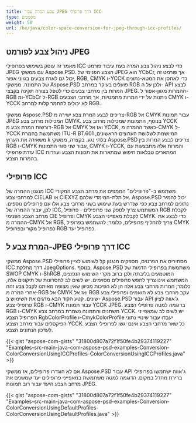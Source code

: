 ```yaml
---
title: צבע המרה עבור JPEG דרך פרופילי ICC
type: מסמכים
weight: 50
url: /he/java/color-space-conversion-for-jpeg-through-icc-profiles/
---
```


## **ניהול צבע לפורמט JPEG**

מאמר זה עוסק בשימוש בפרופילי ICC כדי לבצע ניהול צבע המרה בעת עיבוד פורמט JPEG עם ממשקי Aspose.PSD. הצבע הפנימי של JPEG הוא YCbCr, אך פורמט זה יכול גם לארח צבעים בגווני אפור, RGB, CMYK ו-YCCK כדי לאחסן את המטא-נתונים של התמונה. ממשקי Aspose.PSD פועלים בעיקר במרחב RGB ולכן על ה- API לבצע המרות בין מרחבי צבעים כדי לטפל בצורה תקינה בקבצי JPEG. ההמרות מגוון-אפור ל-RGB ומ-YCbCr ל-RGB ניתנות על ידי המרות מתמטיות, אך מרחבי הצבעים CMYK ו-YCCK לא יכולים להתמר קלות למרחב RGB.

ממשקי Aspose.PSD צריכים לבצע המרת צבע ישירה מ-RGB אל CMYK עבור תמונות JPEG המכילות מרחב צבע CMYK. בנוסף, התמונות שמכילות מרחב צבע YCCK דורשות המרת צבע מ-RGB אל CMYK ואז אל YCCK, כאשר ההמרה מ-CMYK ל-YCCK משתמשת בהמרת ITU-R BT.601 המיושמת לשלושת הערוצים הראשונים, משאירה את הערוץ k בלתי נגע. בקצרה, ממשקי Aspose.PSD צריכים לבצע המרות בין RGB ו-CMYK עבור שני סוגי התמונות, CMYK ו-YCCK, והמרות אלה מתבצעות עם עזרת פרופילי ICC המתארים טבלאות חיפוש שמתארות את תכונות הצבע ועוזרות בהמרות הצבע.

## **פרופילי ICC**
מנגנון ההמרה של ICC משתמש ב-"פרופילים" הממפים את מרחב הצבע המקורי למרחבי צבע CIELAB או CIEXYZ אל תלת-המימדי שלהם. Aspose.PSD יכול להמיר נתונים למרחב צבע כפי שנדרש בעת שימוש בשני מרחבי צבע אלו עם פרופילים נוספים. לכן, עבור ההמרה של ICC, המשתמש צריך לספק שני פרופילים - פרופיל RGB לקבלת מרחב הצבע הפנימי CIE ופרופיל CMYK לקבלת מאפייני הצבע CMYK. כדי לבצע את ההמרה מ-CMYK אל RGB, צריך להחליף פרופילים, כלומר; להשתמש בפרופיל CMYK כפרופיל מקור ובפרופיל RGB כפרופיל יעד.

## **המרת צבע ל-JPEG דרך פרופילי ICC**
ממשקי Aspose.PSD מסתירים את הפרטים, מספקים מנגנון קל לשימוש לציין פרופילי ICC דרך מחלקת JpegOptions. בנוסף, Aspose.PSD משתמשת בפרופילי הדמות של SWOP CMYK ו-ShRGB המוטמעים בליבתה ולכן ברוב מקרי השימוש הנפוצים, המשתמש אינו צריך לחפש פרופילים מסוימים. יש לשים לב לחסרונות של תיקונים אלה, כלומר; המרות מרחבי צבע אלה הן לא הפיכות מכיוון שאין מצופה מאיתנו לקבל צבע זהה אחרי המרה מ-RGB אל CMYK ואז אל RGB עקב מרחבי צבע לא תואמים ופרופילי צבע שונים. קטע הקוד הבא מדגים את השימוש ב- Aspose.PSD עבור API ג'אווה לציון פרופילי צבע RGB ו-CMYK עבור תמונת YCCK JPEG. בדוגמה למטה פרופילי הצבע RGB ו-CMYK משתנים והתמונה נשמרת במרחב צבע YCCK. יש לשים לב שמאפייני הפרופיל הצבע RgbColorProfile ו-CmykColorProfile יעבדו עבור שינויי נתוני הפיקסלים עבור מרחב הצבע YCCK. כל שאר מרחבי הצבע אינם יגשו לפרופילי הצבע לעדכון הנתונים הצבע.

{{< gist "aspose-com-gists" "31800d807a72f1f50fe4b29374119227" "Examples-src-main-java-com-aspose-psd-examples-Conversion-ColorConversionUsingICCProfiles-ColorConversionUsingICCProfiles.java" >}}

אם לא הוגדרו פרופילים, אז ממשקי Aspose.PSD עבור API ג'אווה ישתמשו בפרופילי ברירת מחדל במקום. הדוגמה למטה משתמשת במאפייני פרופילים יעד שמשנים את מרחב הצבע היעד עבור רוב תמונות JPEG.

{{< gist "aspose-com-gists" "31800d807a72f1f50fe4b29374119227" "Examples-src-main-java-com-aspose-psd-examples-Conversion-ColorConversionUsingDefaultProfiles-ColorConversionUsingDefaultProfiles.java" >}}
